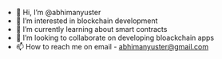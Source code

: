 - 👋 Hi, I’m @abhimanyuster
- 👀 I’m interested in blockchain development
- 🌱 I’m currently learning about smart contracts
- 💞️ I’m looking to collaborate on developing bloackchain apps
- 📫 How to reach me on email - abhimanyuster@gmail.com

<!---
abhimanyuster/abhimanyuster is a ✨ special ✨ repository because its `README.md` (this file) appears on your GitHub profile.
You can click the Preview link to take a look at your changes.
--->
